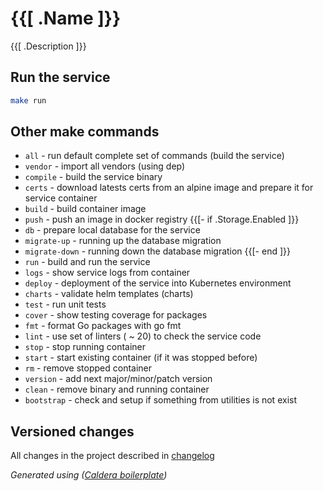 
# {{[ .Name ]}}

{{[ .Description ]}}

## Run the service

```sh
make run
```

## Other make commands

* `all` - run default complete set of commands (build the service)
* `vendor` - import all vendors (using dep)
* `compile` - build the service binary
* `certs` - download latests certs from an alpine image and prepare it for service container
* `build` - build container image
* `push` - push an image in docker registry
{{[- if .Storage.Enabled  ]}}
* `db` - prepare local database for the service
* `migrate-up` - running up the database migration
* `migrate-down` - running down the database migration
{{[- end ]}}
* `run` - build and run the service
* `logs` - show service logs from container
* `deploy` - deployment of the service into Kubernetes environment
* `charts` - validate helm templates (charts)
* `test` - run unit tests
* `cover` - show testing coverage for packages
* `fmt` - format Go packages with go fmt
* `lint` - use set of linters ( ~ 20) to check the service code
* `stop` - stop running container
* `start` - start existing container (if it was stopped before)
* `rm` - remove stopped container
* `version` - add next major/minor/patch version
* `clean` - remove binary and running container
* `bootstrap` - check and setup if something from utilities is not exist

## Versioned changes

All changes in the project described in [changelog](docs/CHANGELOG.md)

_Generated using ([Caldera boilerplate](https://github.com/takama/caldera))_
